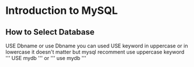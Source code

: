 # Introduction to MySQL
## How to Select Database
USE Dbname or use Dbname you can used USE keyword in uppercase or in lowercase it doesn't matter but mysql recomment use uppercase keyword    
'''
USE mydb 
'''
or
'''
use mydb
'''


